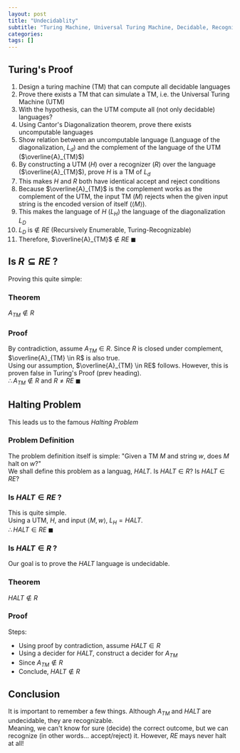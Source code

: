 ```yaml
---
layout: post
title: "Undecidablity"
subtitle: "Turing Machine, Universal Turing Machine, Decidable, Recognizable"
categories: 
tags: []
---
```


## Turing's Proof

1. Design a turing machine (TM) that can compute all decidable languages
1. Prove there exists a TM that can simulate a TM, i.e. the Universal Turing Machine (UTM)
1. With the hypothesis, can the UTM compute all (not only decidable) languages?
1. Using Cantor's Diagonalization theorem, prove there exists uncomputable languages
1. Show relation between an uncomputable language (Language of the diagonalization, $L_d$) and the complement of the language of the UTM ($\overline{A}_{TM}$)
1. By constructing a UTM ($H$) over a recognizer ($R$) over the language ($\overline{A}_{TM}$), prove $H$ is a TM of $L_d$
1. This makes $H$ and $R$ both have identical accept and reject conditions
1. Because $\overline{A}_{TM}$ is the complement works as the complement of the UTM, the input TM ($M$) rejects when the given input string is the encoded version of itself ($\langle M \rangle$).
1. This makes the language of $H$ ($L_H$) the language of the diagonalization $L_D$
1. $L_D$ is $\notin$ $RE$ (Recursively Enumerable, Turing-Recognizable)
1. Therefore, $\overline{A}_{TM}$ $\notin$ $RE$ $\blacksquare$

## Is $R \subseteq RE$ ?
Proving this quite simple:

### Theorem
$A_{TM} \notin R$

### Proof
By contradiction, assume $A_{TM} \in R$. Since $R$ is closed under complement, $\overline{A}_{TM} \in R$ is also true.<br>
Using our assumption, $\overline{A}_{TM} \in RE$ follows. However, this is proven false in Turing's Proof (prev heading).<br>
$\therefore A_{TM} \notin R$ and $R \not = RE$ $\blacksquare$

## Halting Problem
This leads us to the famous *Halting Problem*

### Problem Definition
The problem definition itself is simple: "Given a TM $M$ and string $w$, does $M$ halt on $w$?"<br>
We shall define this problem as a languag, $HALT$. Is $HALT \in R$? Is $HALT \in RE$?<br>

### Is $HALT \in RE$ ?
This is quite simple.<br>
Using a UTM, $H$, and input $\langle M, w\rangle$, $L_H = HALT$.<br>
$\therefore HALT \in RE$ $\blacksquare$

### Is $HALT \in R$ ?
Our goal is to prove the $HALT$ language is undecidable.

### Theorem
$HALT \notin R$

### Proof
Steps:
* Using proof by contradiction, assume $HALT \in R$
* Using a decider for $HALT$, construct a decider for $A_{TM}$
* Since $A_{TM} \notin R$
* Conclude, $HALT \notin R$

## Conclusion
It is important to remember a few things. Although $A_{TM}$ and $HALT$ are undecidable, they are recognizable.<br>
Meaning, we can't know for sure (decide) the correct outcome, but we can recognize (in other words... accept/reject) it. However, $RE$ mays never halt at all!<br>
